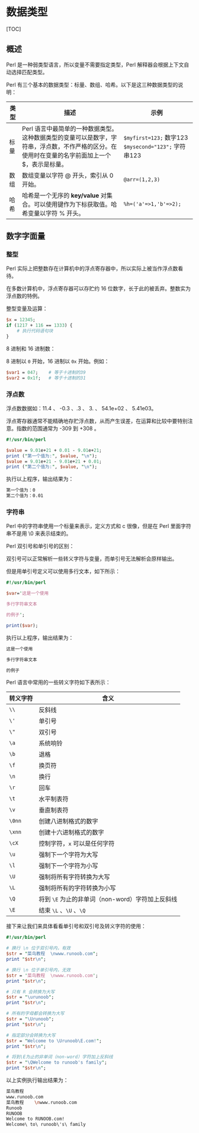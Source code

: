 # 数据类型

[TOC]

## 概述

Perl 是一种弱类型语言，所以变量不需要指定类型，Perl 解释器会根据上下文自动选择匹配类型。

Perl 有三个基本的数据类型：标量、数组、哈希。以下是这三种数据类型的说明：

| 类型 | 描述                                                         | 示例                                                         |
| ---- | ------------------------------------------------------------ | ------------------------------------------------------------ |
| 标量 | Perl 语言中最简单的一种数据类型。这种数据类型的变量可以是数字，字符串，浮点数，不作严格的区分。在使用时在变量的名字前面加上一个 $，表示是标量。 | `$myfirst=123;`          数字123　 `$mysecond="123";`   字符串123 |
| 数组 | 数组变量以字符 @ 开头，索引从 0 开始。                       | `@arr=(1,2,3)`                                               |
| 哈希 | 哈希是一个无序的 **key/value** 对集合。可以使用键作为下标获取值。哈希变量以字符 % 开头。 | `%h=('a'=>1,'b'=>2); `                                       |

## 数字字面量

### 整型

Perl 实际上把整数存在计算机中的浮点寄存器中，所以实际上被当作浮点数看待。

在多数计算机中，浮点寄存器可以存贮约 16 位数字，长于此的被丢弃。整数实为浮点数的特例。

整型变量及运算：

```perl
$x = 12345;
if (1217 + 116 == 1333) {
    # 执行代码语句块
}
```

8 进制和 16 进制数：

8 进制以 `0` 开始，16 进制以 `0x` 开始。例如：

```perl
$var1 = 047;    # 等于十进制的39
$var2 = 0x1f;   # 等于十进制的31
```

### 浮点数

浮点数数据如：11.4 、 -0.3 、.3 、 3. 、 54.1e+02 、 5.41e03。

浮点寄存器通常不能精确地存贮浮点数，从而产生误差，在运算和比较中要特别注意。指数的范围通常为 -309 到 +308 。

```perl
#!/usr/bin/perl

$value = 9.01e+21 + 0.01 - 9.01e+21;
print ("第一个值为:", $value, "\n");
$value = 9.01e+21 - 9.01e+21 + 0.01;
print ("第二个值为:", $value, "\n");
```

执行以上程序，输出结果为：

```bash
第一个值为：0
第二个值为：0.01
```

### 字符串

Perl 中的字符串使用一个标量来表示，定义方式和 c 很像，但是在 Perl 里面字符串不是用 \0 来表示结束的。

Perl 双引号和单引号的区别：

双引号可以正常解析一些转义字符与变量，而单引号无法解析会原样输出。

但是用单引号定义可以使用多行文本，如下所示：

```perl
#!/usr/bin/perl 

$var='这是一个使用

多行字符串文本

的例子';

print($var);
```

执行以上程序，输出结果为：

```bash
这是一个使用

多行字符串文本

的例子
```

Perl 语言中常用的一些转义字符如下表所示：

| 转义字符 | 含义                                             |
| -------- | ------------------------------------------------ |
| `\\`     | 反斜线                                           |
| `\'`     | 单引号                                           |
| `\"`     | 双引号                                           |
| `\a`     | 系统响铃                                         |
| `\b`     | 退格                                             |
| `\f`     | 换页符                                           |
| `\n`     | 换行                                             |
| `\r`     | 回车                                             |
| `\t`     | 水平制表符                                       |
| `\v`     | 垂直制表符                                       |
| `\0nn`   | 创建八进制格式的数字                             |
| `\xnn`   | 创建十六进制格式的数字                           |
| `\cX`    | 控制字符，`x` 可以是任何字符                     |
| `\u`     | 强制下一个字符为大写                             |
| `\l`     | 强制下一个字符为小写                             |
| `\U`     | 强制将所有字符转换为大写                         |
| `\L`     | 强制将所有的字符转换为小写                       |
| `\Q`     | 将到 `\E` 为止的非单词（non-word）字符加上反斜线 |
| `\E`     | 结束 `\L` 、`\U` 、`\Q`                          |

接下来让我们来具体看看单引号和双引号及转义字符的使用：

```perl
#!/usr/bin/perl

# 换行 \n 位于双引号内，有效
$str = "菜鸟教程  \nwww.runoob.com";
print "$str\n";

# 换行 \n 位于单引号内，无效
$str = '菜鸟教程  \nwww.runoob.com';
print "$str\n";

# 只有 R 会转换为大写
$str = "\urunoob";
print "$str\n";

# 所有的字母都会转换为大写
$str = "\Urunoob";
print "$str\n";

# 指定部分会转换为大写
$str = "Welcome to \Urunoob\E.com!";
print "$str\n";

# 将到\E为止的非单词（non-word）字符加上反斜线
$str = "\QWelcome to runoob's family";
print "$str\n";
```

以上实例执行输出结果为：

```bash
菜鸟教程
www.runoob.com
菜鸟教程	\nwww.runoob.com
Runoob
RUNOOB
Welcome to RUNOOB.com!
Welcome\ to\ runoob\'s\ family
```